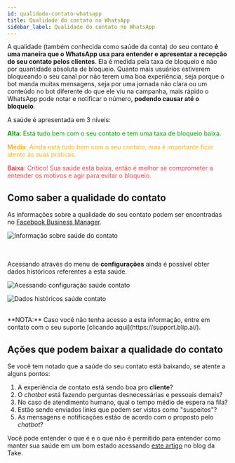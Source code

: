 ```yaml
---
id: qualidade-contato-whatsapp
title: Qualidade do contato no WhatsApp
sidebar_label: Qualidade do contato no WhatsApp
---
```


A qualidade (também conhecida como saúde da conta) do seu contato **é uma maneira que o WhatsApp usa para entender e apresentar a recepção do seu contato pelos clientes**. Ela é medida pela taxa de bloqueio e não por quantidade absoluta de bloqueio. Quanto mais usuários estiverem bloqueando o seu canal por não terem uma boa experiência, seja porque o bot manda muitas mensagens, seja por uma jornada não clara ou um conteúdo no bot diferente do que ele viu na campanha, mais rápido o WhatsApp pode notar e notificar o número, **podendo causar até o bloqueio**.

A saúde é apresentada em 3 níveis:

<font style="color:#00a400"> **Alta**: Está tudo bem com o seu contato e tem uma taxa de bloqueio baixa.</font>

<font style="color:#f5b622"> **Média**: Ainda está tudo bem com o seu contato, mas é importante ficar atento às suas práticas.</font>

<font style="color:#ed474e"> **Baixa**: Crítico! Sua saúde está baixa, então é melhor se comprometer a entender os motivos e agir para evitar o bloqueio.</font>


## Como saber a qualidade do contato

As informações sobre a qualidade do seu contato podem ser encontradas no [Facebook Business Manager](https://business.facebook.com/).

![Informação sobre saúde do contato](/img/channels/whatsapp/qualidade-contato-whatsapp-01.png)

<br><br>Acessando através do menu de **configurações** ainda é possível obter dados históricos referentes a esta saúde.

![Acessando configuração saúde contato](/img/channels/whatsapp/qualidade-contato-whatsapp-02.png)

![Dados históricos saúde contato](/img/channels/whatsapp/qualidade-contato-whatsapp-03.png)

<br>
**NOTA:** Caso você não tenha acesso a esta informação, entre em contato com o seu suporte [clicando aqui](https://support.blip.ai/).

## Ações que podem baixar a qualidade do contato

Se você tem notado que a saúde do seu contato está baixando, se atente a alguns pontos:

1. A experiência de contato está sendo boa pro **cliente**?
2. O *chatbot* está fazendo perguntas desnecessárias e pessoais demais?
3. No caso de atendimento humano, qual o tempo médio de espera na fila?
4. Estão sendo enviados links que podem ser vistos como "suspeitos"?
5. As mensagens e notificações estão de acordo com o proposto pelo *chatbot*?

Você pode entender o que é e o que não é permitido para entender como manter sua saúde em um bom estado acessando [este artigo](https://take.net/blog/whatsapp/conta-corporativa-banida-no-whatsapp) no blog da Take.
